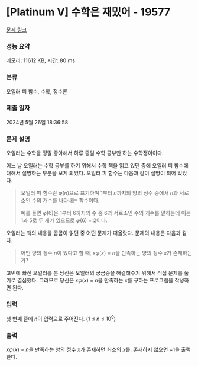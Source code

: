 # [Platinum V] 수학은 재밌어 - 19577 

[문제 링크](https://www.acmicpc.net/problem/19577) 

### 성능 요약

메모리: 11612 KB, 시간: 80 ms

### 분류

오일러 피 함수, 수학, 정수론

### 제출 일자

2024년 5월 26일 18:36:58

### 문제 설명

<p>오일러는 수학을 정말 좋아해서 하루 종일 수학 공부만 하는 수학쟁이이다.</p>

<p>어느 날 오일러는 수학 공부를 하기 위해서 수학 책을 읽고 있던 중에 오일러 피 함수에 대해서 설명하는 부분을 보게 되었다. 오일러 피 함수는 다음과 같이 설명이 되어 있었다.</p>

<blockquote>
<p>오일러 피 함수란 <em>φ</em>(<em>n</em>)으로 표기하며 1부터 <em>n</em>까지의 양의 정수 중에서 <em>n</em>과 서로소인 수의 개수를 나타내는 함수이다.</p>

<p>예를 들면 <em>φ</em>(6)은 1부터 6까지의 수 중 6과 서로소인 수의 개수를 말하는데 이는 1과 5로 두 개가 있으므로 <em>φ</em>(6) = 2이다.</p>
</blockquote>

<p>오일러는 책의 내용을 곰곰이 읽던 중 어떤 문제가 떠올랐다. 문제의 내용은 다음과 같다.</p>

<blockquote>
<p>어떤 양의 정수 <em>n</em>이 있다고 할 때, <em>xφ</em>(<em>x</em>) = <em>n</em>을 만족하는 양의 정수 <em>x</em>가 존재하는가?</p>
</blockquote>

<p>고민에 빠진 오일러를 본 당신은 오일러의 궁금증을 해결해주기 위해서 직접 문제를 풀기로 결심했다. 그러므로 당신은 <em>xφ</em>(<em>x</em>) = <em>n</em>을 만족하는 <em>x</em>를 구하는 프로그램을 작성하면 된다.</p>

### 입력 

 <p>첫 번째 줄에 <em>n</em>이 입력으로 주어진다. (1 ≤ <i>n</i> ≤ 10<sup>9</sup>)</p>

### 출력 

 <p><em>xφ</em>(<em>x</em>) = <em>n</em>을 만족하는 양의 정수 <em>x</em>가 존재하면 최소의 <em>x</em>를, 존재하지 않으면 −1을 출력한다.</p>

